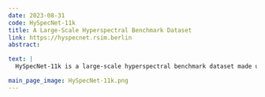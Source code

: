 ```yaml
---
date: 2023-08-31
code: HySpecNet-11k
title: A Large-Scale Hyperspectral Benchmark Dataset
link: https://hyspecnet.rsim.berlin
abstract:

text: |
  HySpecNet-11k is a large-scale hyperspectral benchmark dataset made up of 11,483 nonoverlapping image patches acquired by the EnMAP satellite. Each patch is a portion of 128 × 128 pixels with 224 spectral bands and with a ground sample distance of 30 m.

main_page_image: HySpecNet-11k.png
---
```

